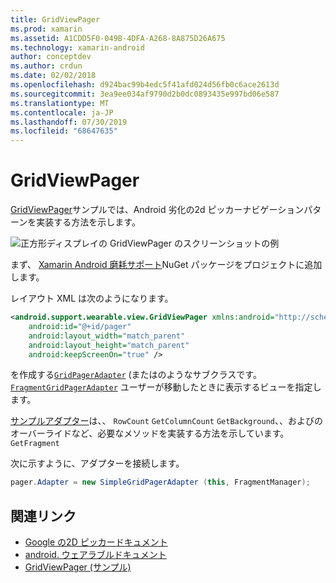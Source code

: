 ```yaml
---
title: GridViewPager
ms.prod: xamarin
ms.assetid: A1CDD5F0-049B-4DFA-A268-8A875D26A675
ms.technology: xamarin-android
author: conceptdev
ms.author: crdun
ms.date: 02/02/2018
ms.openlocfilehash: d924bac99b4edc5f41afd024d56fb0c6ace2613d
ms.sourcegitcommit: 3ea9ee034af9790d2b0dc0893435e997bd06e587
ms.translationtype: MT
ms.contentlocale: ja-JP
ms.lasthandoff: 07/30/2019
ms.locfileid: "68647635"
---
```

# <a name="gridviewpager"></a>GridViewPager

[GridViewPager](https://docs.microsoft.com/samples/xamarin/monodroid-samples/wear-gridviewpager)サンプルでは、Android 劣化の2d ピッカーナビゲーションパターンを実装する方法を示します。

![正方形ディスプレイの GridViewPager のスクリーンショットの例](gridviewpager-images/gridviewpager.png)

まず、 [Xamarin Android 磨耗サポート](https://www.nuget.org/packages/Xamarin.Android.Wear/)NuGet パッケージをプロジェクトに追加します。

レイアウト XML は次のようになります。

```xml
<android.support.wearable.view.GridViewPager xmlns:android="http://schemas.android.com/apk/res/android"
    android:id="@+id/pager"
    android:layout_width="match_parent"
    android:layout_height="match_parent"
    android:keepScreenOn="true" />
```

を作成する[`GridPagerAdapter`](https://developer.android.com/reference/android/support/wearable/view/GridPagerAdapter.html)
(またはのようなサブクラスです。[`FragmentGridPagerAdapter`](https://developer.android.com/reference/android/support/wearable/view/FragmentGridPagerAdapter.html)
ユーザーが移動したときに表示するビューを指定します。

[サンプルアダプター](https://github.com/xamarin/monodroid-samples/blob/master/wear/GridViewPager/GridViewPager/SimpleGridPagerAdapter.cs)は、、 `RowCount` `GetColumnCount` `GetBackground`、、およびのオーバーライドなど、必要なメソッドを実装する方法を示しています。`GetFragment`

次に示すように、アダプターを接続します。

```csharp
pager.Adapter = new SimpleGridPagerAdapter (this, FragmentManager);
```



## <a name="related-links"></a>関連リンク

- [Google の2D ピッカードキュメント](https://developer.android.com/training/wearables/ui/2d-picker.html)
- [android. ウェアラブルドキュメント](https://developer.android.com/reference/android/support/wearable/view/package-summary.html)
- [GridViewPager (サンプル)](https://docs.microsoft.com/samples/xamarin/monodroid-samples/wear-gridviewpager)
